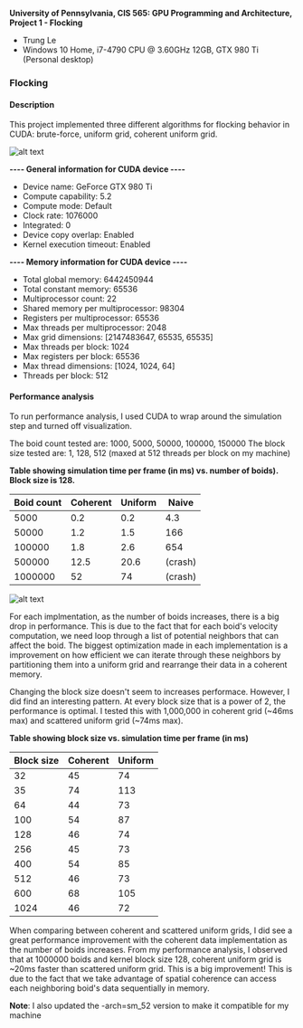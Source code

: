 **University of Pennsylvania, CIS 565: GPU Programming and Architecture,
Project 1 - Flocking**

* Trung Le
* Windows 10 Home, i7-4790 CPU @ 3.60GHz 12GB, GTX 980 Ti (Personal desktop)

### Flocking

#### Description

This project implemented three different algorithms for flocking behavior in CUDA: brute-force, uniform grid, coherent uniform grid.

![alt text](https://github.com/trungtle/Project1-CUDA-Flocking/blob/master/images/screenshots/Uniform_5000_boids.gif "Flocking simulation")

**---- General information for CUDA device ----**
- Device name: GeForce GTX 980 Ti
- Compute capability: 5.2
- Compute mode: Default
- Clock rate: 1076000
- Integrated: 0
- Device copy overlap: Enabled
- Kernel execution timeout: Enabled
 
**---- Memory information for CUDA device ----**

- Total global memory: 6442450944
- Total constant memory: 65536
- Multiprocessor count: 22
- Shared memory per multiprocessor: 98304
- Registers per multiprocessor: 65536
- Max threads per multiprocessor: 2048
- Max grid dimensions: [2147483647, 65535, 65535]
- Max threads per block: 1024
- Max registers per block: 65536
- Max thread dimensions: [1024, 1024, 64]
- Threads per block: 512


#### Performance analysis

To run performance analysis, I used CUDA to wrap around the simulation step and turned off visualization.

The boid count tested are: 1000, 5000, 50000, 100000, 150000
The block size tested are: 1, 128, 512 (maxed at 512 threads per block on my machine)

**Table showing simulation time per frame (in ms) vs. number of boids). Block size is 128.**

| Boid count |	Coherent	| Uniform |	Naive|
| ---------- | -------- | ------- | ---- |
|5000|	0.2|	0.2|	4.3|
|50000|	1.2|	1.5|	166|
|100000|	1.8|	2.6|	654|
|500000|	12.5|	20.6|	(crash)|
|1000000|	52|	74|	(crash)|

![alt text](https://github.com/trungtle/Project1-CUDA-Flocking/blob/master/images/charts/performace.png "Naive vs. Coherent vs scattered uniform grid performance")

For each implmentation, as the number of boids increases, there is a big drop in performance. This is due to the fact that for each boid's velocity computation, we need loop through a list of potential neighbors that can affect the boid. The biggest optimization made in each implementation is a improvement on how efficient we can iterate through these neighbors by partitioning them into a uniform grid and rearrange their data in a coherent memory.

Changing the block size doesn't seem to increases performace. However, I did find an interesting pattern. At every block size that is a power of 2, the performance is optimal. I tested this with 1,000,000 in coherent grid (~46ms max) and scattered uniform grid (~74ms max).

**Table showing block size vs. simulation time per frame (in ms)**

| Block size |	Coherent |	Uniform |
| ---------- | -------- | ------- |
|32|	45|	74|
|35|	74|	113|
|64|	44|	73|
|100|	54|	87|
|128|	46|	74|
|256|	45|	73|
|400|	54|	85|
|512|	46|	73|
|600|	68|	105|
|1024|	46|	72|

When comparing between coherent and scattered uniform grids, I did see a great performance improvement with the coherent data implementation as the number of boids increases. From my performance analysis, I observed that at 1000000 boids and kernel block size 128, coherent uniform grid is ~20ms faster than scattered uniform grid. This is a big improvement! This is due to the fact that we take advantage of spatial coherence can access each neighboring boid's data sequentially in memory.

**Note**: I also updated the -arch=sm_52 version to make it compatible for my machine
